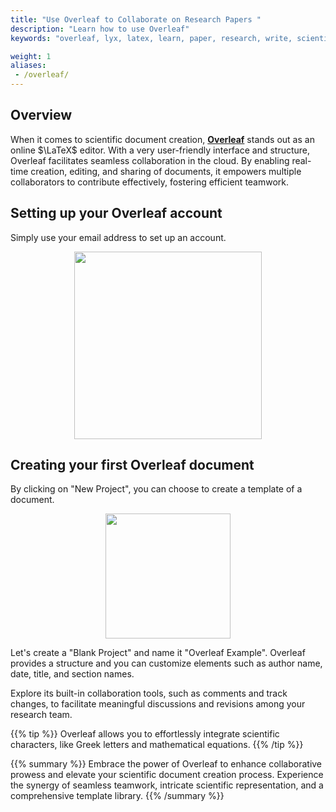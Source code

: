```yaml
---
title: "Use Overleaf to Collaborate on Research Papers "
description: "Learn how to use Overleaf"
keywords: "overleaf, lyx, latex, learn, paper, research, write, scientific, document, writing, set up"

weight: 1
aliases:
 - /overleaf/
---
```


## Overview
When it comes to scientific document creation, [**Overleaf**](https://www.overleaf.com/) stands out as an online $\LaTeX$ editor. With a very user-friendly interface and structure, Overleaf facilitates seamless collaboration in the cloud. By enabling real-time creation, editing, and sharing of documents, it empowers multiple collaborators to contribute effectively, fostering efficient teamwork. 

## Setting up your Overleaf account
Simply use your email address to set up an account.

<p align = "center">
<img src = "../images/overleaf_setup.png" width="300">
</p>

## Creating your first Overleaf document
By clicking on "New Project", you can choose to create a template of a document.

<p align = "center">
<img src = "../images/SetupDocument_Overleaf.png" width="200">
</p>

Let's create a "Blank Project" and name it "Overleaf Example". Overleaf provides a structure and you can customize elements such as author name, date, title, and section names. 

Explore its built-in collaboration tools, such as comments and track changes, to facilitate meaningful discussions and revisions among your research team.

{{% tip %}}
Overleaf allows you to effortlessly integrate scientific characters, like Greek letters and mathematical equations. 
{{% /tip %}}

{{% summary %}}
Embrace the power of Overleaf to enhance collaborative prowess and elevate your scientific document creation process. Experience the synergy of seamless teamwork,  intricate scientific representation, and a comprehensive template library.
{{% /summary %}}